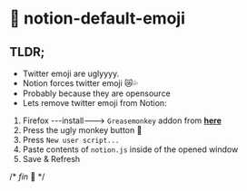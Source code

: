# 🧁 notion-default-emoji
## TLDR;
- Twitter emoji are uglyyyy. 
- Notion forces twitter emoji 😿💦 
 - Probably because they are opensource
- Lets remove twitter emoji from Notion:
 
1. Firefox ---install---> `Greasemonkey` addon from [**here**](https://addons.mozilla.org/en-US/firefox/addon/greasemonkey/)
2. Press the ugly monkey button 🙈
3. Press `New user script...`
4. Paste contents of `notion.js` inside of the opened window
5. Save & Refresh

/* *fin* 🐒 */
